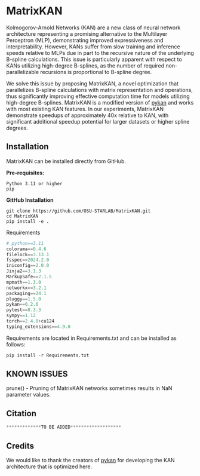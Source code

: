 # MatrixKAN
Kolmogorov-Arnold Networks (KAN) are a new class of neural network architecture representing a promising alternative to the Multilayer Perceptron (MLP), demonstrating improved expressiveness and interpretability.  However, KANs suffer from slow training and inference speeds relative to MLPs due in part to the recursive nature of the underlying B-spline calculations.  This issue is particularly apparent with respect to KANs utilizing high-degree B-splines, as the number of required non-parallelizable recursions is proportional to B-spline degree.

We solve this issue by proposing MatrixKAN, a novel optimization that parallelizes B-spline calculations with matrix representation and operations, thus significantly improving effective computation time for models utilizing high-degree B-splines.  MatrixKAN is a modified version of [pykan](https://github.com/KindXiaoming/pykan/) and works with most existing KAN features. In our experiments, MatrixKAN demonstrate speedups of approximately 40x relative to KAN, with significant additional speedup potential for larger datasets or higher spline degrees.

## Installation
MatrixKAN can be installed directly from GitHub. 

**Pre-requisites:**

```
Python 3.11 or higher
pip
```

**GitHub Installation**

```
git clone https://github.com/OSU-STARLAB/MatrixKAN.git
cd MatrixKAN
pip install -e .
```

Requirements

```python
# python==3.11
colorama==0.4.6
filelock==3.13.1
fsspec==2024.2.0
iniconfig==2.0.0
Jinja2==3.1.3
MarkupSafe==2.1.5
mpmath==1.3.0
networkx==3.2.1
packaging==24.1
pluggy==1.5.0
pykan==0.2.6
pytest==8.3.3
sympy==1.12
torch==2.4.0+cu124
typing_extensions==4.9.0
```

Requirements are located in Requirements.txt and can be installed as follows:
```python
pip install -r Requirements.txt
```

## KNOWN ISSUES

prune() - Pruning of MatrixKAN networks sometimes results in NaN parameter values.


## Citation
```python
*************TO BE ADDED*******************
```

## Credits

We would like to thank the creators of [pykan](https://github.com/KindXiaoming/pykan/) for developing the KAN architecture that is optimized here.
